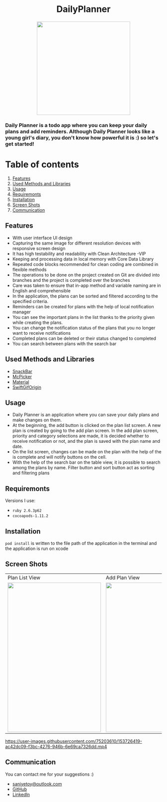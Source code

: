 <h1 align="center"> DailyPlanner
<h3 align="center">
<img src="https://media1.giphy.com/media/gg9iEAJNHhYySqUvoU/giphy.gif?cid=790b761139a28ea585435c380c23d8992cbcbe78a9eafc6d&rid=giphy.gif&ct=s" width="300" height=300>

### Daily Planner is a todo app where you can keep your daily plans and add reminders. Although  Daily Planner looks like a young girl's diary, you don't know how powerful it is :) so let's get started!

# Table of contents
1. [Features](#Features)
2. [Used Methods and Libraries](#UsedMethodsandLibraries)
3. [Usage](#Usage)
4. [Requiremonts](#Requiremonts)
5. [Installation](#Installation)
6. [Screen Shots](#ScreenShots)
7. [Communication](#Communication)

## Features<a name="Features"></a>
- With user interface UI design
- Capturing the same image for different resolution devices with responsive screen design
- It has high testability and readability with Clean Architecture -VIP
- Keeping and processing data in local memory with Core Data Library
- Repeated code blocks recommended for clean coding are combined in flexible methods
- The operations to be done on the project created on Git are divided into branches and the project is completed over the branches 
- Care was taken to ensure that in-app method and variable naming are in English and comprehensible
- In the application, the plans can be sorted and filtered according to the specified criteria.
- Reminders can be created for plans with the help of local notification manager
- You can see the important plans in the list thanks to the priority given while creating the plans.
- You can change the notification status of the plans that you no longer want to receive notifications
- Completed plans can be deleted or their status changed to completed
- You can search between plans with the search bar

## Used Methods and Libraries <a name="UsedMethodsandLibraries"></a>
- [SnackBar](https://github.com/ahmedAlmasri/SnackBar.swift) 
- [McPicker](https://github.com/kmcgill88/McPicker-iOS)
- [Material](https://cocoapods.org/pods/Material)
- [SwiftGifOrigin](https://cocoapods.org/pods/SwiftGifOrigin)

## Usage <a name="Usage"></a>
- Daily Planner is an application where you can save your daily plans and make changes on them.
- At the beginning, the add button is clicked on the plan list screen. A new plan is created by going to the add plan screen. In the add plan screen, priority and category selections are made, it is decided whether to receive notification or not, and the plan is saved with the plan name and date.
- On the list screen, changes can be made on the plan with the help of the is complete and will notify buttons on the cell.
- With the help of the search bar on the table view, it is possible to search among the plans by name. Filter button and sort button act as sorting and filtering plans

## Requiremonts <a name="Requiremonts"></a>
Versions I use:
- `ruby 2.6.3p62`
- `cocoapods-1.11.2` 

## Installation <a name="Installation"></a>
`pod install` is written to the file path of the application in the terminal and the application is run on xcode

## Screen Shots <a name="ScreenShots"></a>
 <table>
  <tr>
    <td>Plan List View</td>
    <td>Add Plan View</td>
    <td>Plan Details view</td>
    <td>List View Search</td>
    <td>Notification</td>

   
  </tr>
  <tr>
    <td><img src="https://user-images.githubusercontent.com/75203610/153725398-7b5fd0d4-f1ca-4240-95e7-631205224a59.jpeg" width=300 height=480></td>
    <td><img src="https://user-images.githubusercontent.com/75203610/153725429-8459aba8-9b1c-40f7-8f31-6c4def392305.jpeg" width=300 height=480></td>
    <td><img src="https://user-images.githubusercontent.com/75203610/153725461-51be9c31-6a6a-438e-877a-498d9d944b4f.jpeg" width=300 height=480></td>
    <td><img src="https://user-images.githubusercontent.com/75203610/153725479-73405d45-db0b-4d3f-80ef-64caccd42688.jpeg" width=300 height=480></td>
    <td><img src="https://user-images.githubusercontent.com/75203610/153726720-c076c708-e107-4f9e-8737-98bd8fae220d.jpeg" width=300 height=480></td>
  </tr>
 </table>

https://user-images.githubusercontent.com/75203610/153726419-ac42dc09-f3bc-4276-946b-6e69ca7326dd.mp4


## Communication <a name="Communication"></a>
You can contact me for your suggestions :)
- saniyetoy@outlook.com
- [GitHub](https://github.com/ToyZeynep)
- [Linkedln](https://www.linkedin.com/in/zeynep-toy/)







